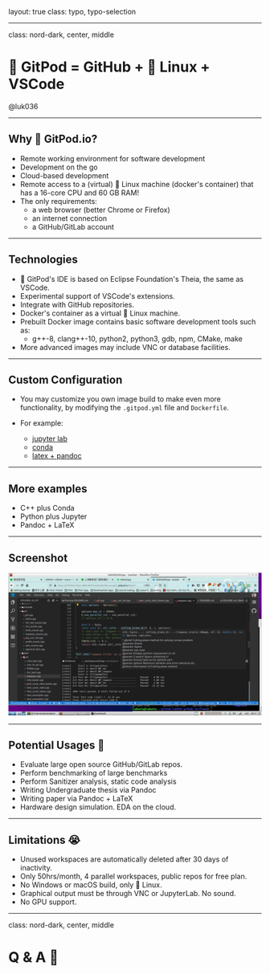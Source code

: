 layout: true
class: typo, typo-selection

---

class: nord-dark, center, middle

# 🍊 GitPod = GitHub + 🐧 Linux + VSCode

@luk036

---

## Why 🍊 GitPod.io?

- Remote working environment for software development
- Development on the go
- Cloud-based development
- Remote access to a (virtual) 🐧 Linux machine (docker's container)
  that has a 16-core CPU and 60 GB RAM!
- The only requirements:
  - a web browser (better Chrome or Firefox)
  - an internet connection
  - a GitHub/GitLab account

---

## Technologies

- 🍊 GitPod's IDE is based on Eclipse Foundation's Theia, the same as VSCode.
- Experimental support of VSCode's extensions.
- Integrate with GitHub repositories.
- Docker's container as a virtual 🐧 Linux machine.
- Prebuilt Docker image contains basic software development tools such as:
  - g++-8, clang++-10, python2, python3, gdb, npm, CMake, make
- More advanced images may include VNC or database facilities.

---

## Custom Configuration

- You may customize you own image build to make even more
  functionality, by modifying the `.gitpod.yml` file and `Dockerfile`.

- For example:

  - [jupyter lab](https://github.com/jins-tkomoda/dash-and-jupyter-notebook-with-gitpod)
  - [conda](https://github.com/mtvu/miniconda)
  - [latex + pandoc](https://github.com/luk036/ellipsoid-method)

---

## More examples

- C++ plus Conda
- Python plus Jupyter
- Pandoc + LaTeX

---

## Screenshot

![gitpod](gitpod.png)

---

## Potential Usages 🚧

- Evaluate large open source GitHub/GitLab repos.
- Perform benchmarking of large benchmarks
- Perform Sanitizer analysis, static code analysis
- Writing Undergraduate thesis via Pandoc
- Writing paper via Pandoc + LaTeX
- Hardware design simulation. EDA on the cloud.

---

## Limitations 😭

- Unused workspaces are automatically deleted after 30 days of inactivity.
- Only 50hrs/month, 4 parallel workspaces, public repos for free plan.
- No Windows or macOS build, only 🐧 Linux.
- Graphical output must be through VNC or JupyterLab. No sound.
- No GPU support.

---

class: nord-dark, center, middle

# Q & A 🙋
